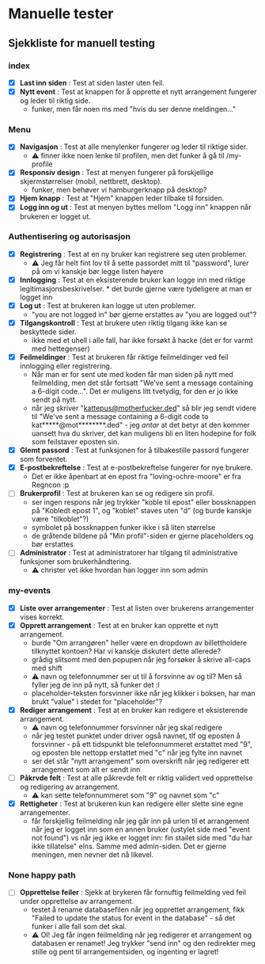 # Manuelle tester

## Sjekkliste for manuell testing

### index

- [x] **Last inn siden** : Test at siden laster uten feil.
- [x] **Nytt event** : Test at knappen for å opprette et nytt arrangement fungerer og leder til riktig side.
   * funker, men får noen ms med "hvis du ser denne meldingen..."


### Menu

- [x] **Navigasjon** : Test at alle menylenker fungerer og leder til riktige sider.
    * ⚠️ finner ikke noen lenke til profilen, men det funker å gå til /my-profile
- [x] **Responsiv design** : Test at menyen fungerer på forskjellige skjermstørrelser (mobil, nettbrett, desktop).
    * funker, men behøver vi hamburgerknapp på desktop?
- [x] **Hjem knapp** : Test at "Hjem" knappen leder tilbake til forsiden.
- [x] **Logg inn og ut** : Test at menyen byttes mellom "Logg inn" knappen når brukeren er logget ut.

### Authentisering og autorisasjon

- [x] **Registrering** : Test at en ny bruker kan registrere seg uten problemer.
    * ⚠️ Jeg får helt fint lov til å sette passordet mitt til "password", lurer på om vi kanskje bør legge listen høyere
- [x] **Innlogging** : Test at en eksisterende bruker kan logge inn med riktige legitimasjonsbeskrivelser.
      * det burde gjerne være tydeligere at man er logget inn
- [x] **Log ut** : Test at brukeren kan logge ut uten problemer.
    * "you are not logged in" bør gjerne erstattes av "you are logged out"?
- [x] **Tilgangskontroll** : Test at brukere uten riktig tilgang ikke kan se beskyttede sider.
    * ikke med et uhell i alle fall, har ikke forsøkt å hacke (det er for varmt med hettegenser)
- [x] **Feilmeldinger** : Test at brukeren får riktige feilmeldinger ved feil innlogging eller registrering.
    * Når man er for sent ute med koden får man siden på nytt med feilmelding, men det står fortsatt "We've sent a message containing a 6-digit code...". Det er muligens litt tvetydig, for den er jo ikke sendt på nytt.
    * når jeg skriver "kattepus@motherfucker.ded" så blir jeg sendt videre til "We've sent a message containing a 6-digit
 code to kat*****@mot********.ded" - jeg *antar* at det betyr at den kommer uansett hva du skriver, det kan muligens bli en liten hodepine for folk som feilstaver eposten sin.
- [x] **Glemt passord** : Test at funksjonen for å tilbakestille passord fungerer som forventet.
- [x] **E-postbekreftelse** : Test at e-postbekreftelse fungerer for nye brukere.
    * Det er ikke åpenbart at en epost fra "loving-ochre-moore" er fra Regncon :p
- [ ] **Brukerprofil** : Test at brukeren kan se og redigere sin profil.
    * ser ingen respons når jeg trykker "koble til epost" eller bossknappen på "Kobledt epost 1", og "koblet" staves uten "d" (og burde kanskje være "tilkoblet"?)
    * symbolet på bossknappen funker ikke i så liten størrelse
    * de gråtende bildene på "Min profil"-siden er gjerne placeholders og bør erstattes
- [ ] **Administrator** : Test at administratorer har tilgang til administrative funksjoner som brukerhåndtering.
    * ⚠️ christer vet ikke hvordan han logger inn som admin

### my-events

- [x] **Liste over arrangementer** : Test at listen over brukerens arrangementer vises korrekt.
- [x] **Opprett arrangement** : Test at en bruker kan opprette et nytt arrangement.
    * burde "Om arrangøren" heller være en dropdown av billettholdere tilknyttet kontoen? Har vi kanskje diskutert
    dette allerede?
    * grådig slitsomt med den popupen når jeg forsøker å skrive all-caps med shift
    * ⚠️ navn og telefonnummer ser ut til å forsvinne av og til? Men så fyller jeg de inn på nytt, så funker det :l
    * placeholder-teksten forsvinner ikke når jeg klikker i boksen, har man brukt "value" i stedet for "placeholder"?
- [x] **Rediger arrangement** : Test at en bruker kan redigere et eksisterende arrangement.
    * ⚠️ navn og telefonnummer forsvinner når jeg skal redigere
    * når jeg testet punktet under driver også navnet, tlf og eposten å forsvinner - på ett tidspunkt ble telefonnummeret erstattet med "9", og eposten ble nettopp erstattet med "c" når jeg fylte inn navnet
    * ser det står "nytt arrangement" som overskrift når jeg redigerer ett arrangement som alt er sendt inn
- [ ] **Påkrvde felt** : Test at alle påkrevde felt er riktig validert ved opprettelse og redigering av arrangement.
    * ⚠️ kan sette telefonnummeret som "9" og navnet som "c"
- [x] **Rettigheter** : Test at brukeren kun kan redigere eller slette sine egne arrangementer.
    * får forskjellig feilmelding når jeg går inn på urlen til et arrangement når jeg er logget inn som en annen bruker (ustylet side med "event not found") vs når jeg ikke er logget inn: fin stailet side med "du har ikke tillatelse" elns. Samme med admin-siden. Det er gjerne meningen, men nevner det nå likevel.
### None happy path

- [ ] **Opprettelse feiler** : Sjekk at brykeren får fornuftig feilmelding ved feil under opprettelse av arrangement.
    * testet å rename databasefilen når jeg opprettet arrangement, fikk "Failed to update the status for event in the database" - så det funker i alle fall som det skal.
    * ⚠️ OI! Jeg får ingen feilmelding når jeg redigerer et arrangement og databasen er renamet! Jeg trykker "send inn" og den redirekter meg stille og pent til arrangementsiden, og ingenting er lagret!
